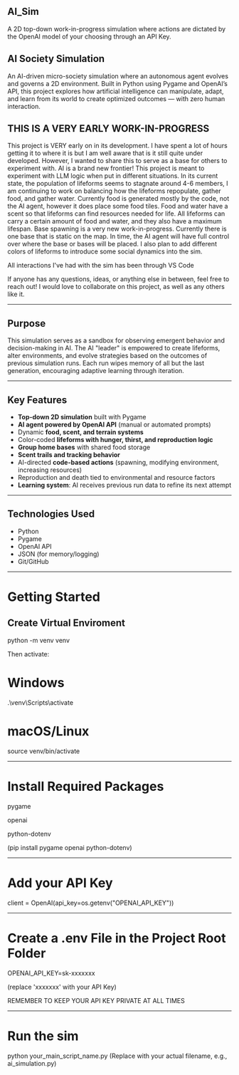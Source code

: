 ## AI_Sim
A 2D top-down work-in-progress simulation where actions are dictated by the OpenAI model of your choosing through an API Key.

## AI Society Simulation

An AI-driven micro-society simulation where an autonomous agent evolves and governs a 2D environment. Built in Python using Pygame and OpenAI’s API, this project explores how artificial intelligence can manipulate, adapt, and learn from its world to create optimized outcomes — with zero human interaction.

## THIS IS A VERY EARLY WORK-IN-PROGRESS

This project is VERY early on in its development. I have spent a lot of hours getting it to where it is but I am well aware that is it still quite under developed. However, I wanted to share this to serve as a base for others to experiment with. AI is a brand new frontier! This project is meant to experiment with LLM logic when put in different situations. In its current state, the population of lifeforms seems to stagnate around 4-6 members, I am continuing to work on balancing how the lifeforms repopulate, gather food, and gather water. Currently food is generated mostly by the code, not the AI agent, however it does place some food tiles. Food and water have a scent so that lifeforms can find resources needed for life. All lifeforms can carry a certain amount of food and water, and they also have a maximum lifespan. Base spawning is a very new work-in-progress. Currently there is one base that is static on the map. In time, the AI agent will have full control over where the base or bases will be placed. I also plan to add different colors of lifeforms to introduce some social dynamics into the sim.

All interactions I've had with the sim has been through VS Code

If anyone has any questions, ideas, or anything else in between, feel free to reach out! I would love to collaborate on this project, as well as any others like it. 

---

## Purpose

This simulation serves as a sandbox for observing emergent behavior and decision-making in AI. The AI "leader" is empowered to create lifeforms, alter environments, and evolve strategies based on the outcomes of previous simulation runs. Each run wipes memory of all but the last generation, encouraging adaptive learning through iteration.

---

## Key Features

- **Top-down 2D simulation** built with Pygame  
- **AI agent powered by OpenAI API** (manual or automated prompts)  
- Dynamic **food, scent, and terrain systems**  
- Color-coded **lifeforms with hunger, thirst, and reproduction logic**  
- **Group home bases** with shared food storage  
- **Scent trails and tracking behavior**  
- AI-directed **code-based actions** (spawning, modifying environment, increasing resources)  
- Reproduction and death tied to environmental and resource factors  
- **Learning system**: AI receives previous run data to refine its next attempt

---

## Technologies Used

- Python  
- Pygame  
- OpenAI API  
- JSON (for memory/logging)  
- Git/GitHub

---

# Getting Started

## Create Virtual Enviroment

python -m venv venv

Then activate:

# Windows
.\venv\Scripts\activate
# macOS/Linux
source venv/bin/activate

---

# Install Required Packages

pygame

openai

python-dotenv

(pip install pygame openai python-dotenv)

---

# Add your API Key

client = OpenAI(api_key=os.getenv("OPENAI_API_KEY"))

---

# Create a .env File in the Project Root Folder

OPENAI_API_KEY=sk-xxxxxxx

(replace 'xxxxxxx' with your API Key)

REMEMBER TO KEEP YOUR API KEY PRIVATE AT ALL TIMES

---

# Run the sim

python your_main_script_name.py
(Replace with your actual filename, e.g., ai_simulation.py)

